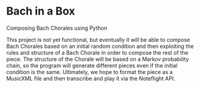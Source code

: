 Bach in a Box
=============
Composing Bach Chorales using Python



This project is not yet functional, but eventually it will be able to compose Bach Chorales based on an initial random
condition and then exploiting the rules and structure of a Bach Chorale in order to compose the rest of the piece. The
structure of the Chorale will be based on a Markov probability chain, so the program will generate different pieces even
if the initial condition is the same. Ultimately, we hope to format the piece as a MusicXML file and then transcribe and
play it via the Noteflight API.

